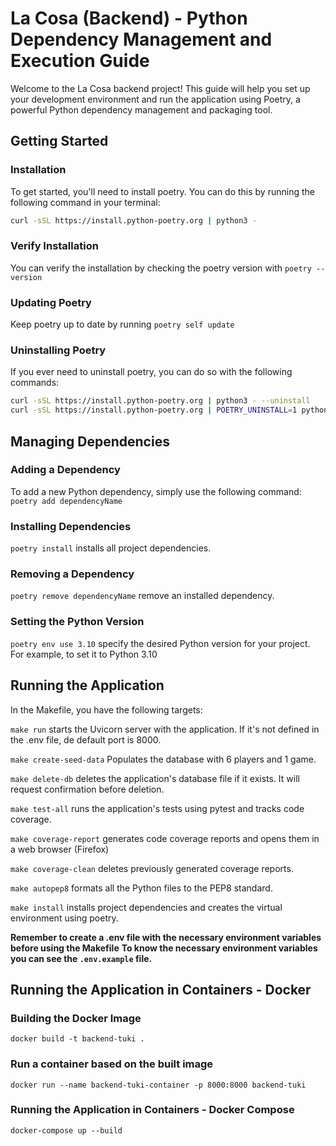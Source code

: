 # La Cosa (Backend) - Python Dependency Management and Execution Guide
Welcome to the La Cosa backend project! This guide will help you set up your development
environment and run the application using Poetry, a powerful Python dependency management
and packaging tool.

## Getting Started
### Installation
To get started, you'll need to install poetry. You can do this by running the following
command in your terminal:
```bash
curl -sSL https://install.python-poetry.org | python3 -
```

### Verify Installation
You can verify the installation by checking the poetry version with `poetry --version`

### Updating Poetry
Keep poetry up to date by running `poetry self update`

### Uninstalling Poetry
If you ever need to uninstall poetry, you can do so with the following commands:
```bash
curl -sSL https://install.python-poetry.org | python3 - --uninstall
curl -sSL https://install.python-poetry.org | POETRY_UNINSTALL=1 python3 -
```

## Managing Dependencies
### Adding a Dependency
To add a new Python dependency, simply use the following command: `poetry add dependencyName`

### Installing Dependencies
`poetry install` installs all project dependencies.

### Removing a Dependency
`poetry remove dependencyName` remove an installed dependency.

### Setting the Python Version
`poetry env use 3.10` specify the desired Python version for your project. For example, to set it to Python 3.10

## Running the Application
In the Makefile, you have the following targets:

`make run` starts the Uvicorn server with the application. If it's not defined in the .env file, de default port is 8000.

`make create-seed-data` Populates the database with 6 players and 1 game.

`make delete-db` deletes the application's database file if it exists. It will request confirmation before deletion.

`make test-all` runs the application's tests using pytest and tracks code coverage.

`make coverage-report` generates code coverage reports and opens them in a web browser (Firefox)

`make coverage-clean` deletes previously generated coverage reports.

`make autopep8` formats all the Python files to the PEP8 standard.

`make install` installs project dependencies and creates the virtual environment using poetry.

**Remember to create a .env file with the necessary environment variables before using the Makefile**
**To know the necessary environment variables you can see the `.env.example` file.**


## Running the Application in Containers - Docker

### Building the Docker Image
`docker build -t backend-tuki .`

### Run a container based on the built image
`docker run --name backend-tuki-container -p 8000:8000 backend-tuki`

### Running the Application in Containers - Docker Compose
`docker-compose up --build`
